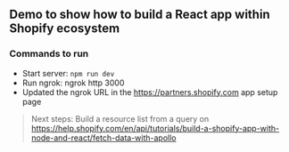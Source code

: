 ## Demo to show how to build a React app within Shopify ecosystem

### Commands to run

- Start server: `npm run dev`
- Run ngrok: ngrok http 3000
- Updated the ngrok URL in the https://partners.shopify.com app setup page

> Next steps: Build a resource list from a query on https://help.shopify.com/en/api/tutorials/build-a-shopify-app-with-node-and-react/fetch-data-with-apollo
